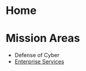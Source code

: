 # Home
# Mission Areas
- Defense of Cyber
- [Enterprise Services](https://github.com/pglevy/peoeis-content/blob/master/mission-areas/enterprise-services.html)

